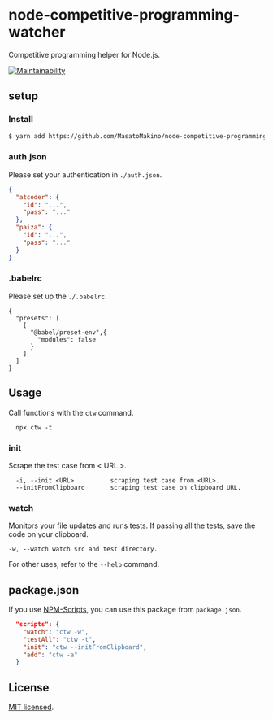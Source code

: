 # node-competitive-programming-watcher

Competitive programming helper for Node.js.

[![Maintainability](https://api.codeclimate.com/v1/badges/c8be8fee297b343bc446/maintainability)](https://codeclimate.com/github/MasatoMakino/node-competitive-programming-watcher/maintainability)

## setup

### Install

```bash
$ yarn add https://github.com/MasatoMakino/node-competitive-programming-watcher.git -D
```

### auth.json

Please set your authentication in `./auth.json`.

```auth.json
{
  "atcoder": {
    "id": "...",
    "pass": "..."
  },
  "paiza": {
    "id": "...",
    "pass": "..."
  }
}
```

### .babelrc

Please set up the `./.babelrc`.

```.babelrc
{
  "presets": [
    [
      "@babel/preset-env",{
        "modules": false
      }
    ]
  ]
}
```

## Usage

Call functions with the `ctw` command.

```
  npx ctw -t
```

### init

Scrape the test case from < URL >.

```
  -i, --init <URL>          scraping test case from <URL>.
  --initFromClipboard       scraping test case on clipboard URL.
```

### watch

Monitors your file updates and runs tests.
If passing all the tests, save the code on your clipboard.

```
-w, --watch watch src and test directory.
```

For other uses, refer to the `--help` command.

## package.json

If you use [NPM-Scripts](https://marketplace.visualstudio.com/items?itemName=traBpUkciP.vscode-npm-scripts), you can use this package from `package.json`.

```package.json
  "scripts": {
    "watch": "ctw -w",
    "testAll": "ctw -t",
    "init": "ctw --initFromClipboard",
    "add": "ctw -a"
  }
```

## License

[MIT licensed](LICENSE).
